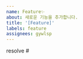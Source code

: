 ```yaml
---
name: Feature✨
about: 새로운 기능을 추가합니다.
title: '[Feature]'
labels: feature
assignees: gywlsp
---
```


resolve #
